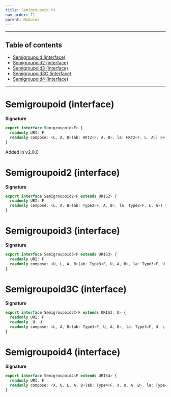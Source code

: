 ```yaml
---
title: Semigroupoid.ts
nav_order: 71
parent: Modules
---
```


---

<h2 class="text-delta">Table of contents</h2>

- [Semigroupoid (interface)](#semigroupoid-interface)
- [Semigroupoid2 (interface)](#semigroupoid2-interface)
- [Semigroupoid3 (interface)](#semigroupoid3-interface)
- [Semigroupoid3C (interface)](#semigroupoid3c-interface)
- [Semigroupoid4 (interface)](#semigroupoid4-interface)

---

# Semigroupoid (interface)

**Signature**

```ts
export interface Semigroupoid<F> {
  readonly URI: F
  readonly compose: <L, A, B>(ab: HKT2<F, A, B>, la: HKT2<F, L, A>) => HKT2<F, L, B>
}
```

Added in v2.0.0

# Semigroupoid2 (interface)

**Signature**

```ts
export interface Semigroupoid2<F extends URIS2> {
  readonly URI: F
  readonly compose: <L, A, B>(ab: Type2<F, A, B>, la: Type2<F, L, A>) => Type2<F, L, B>
}
```

# Semigroupoid3 (interface)

**Signature**

```ts
export interface Semigroupoid3<F extends URIS3> {
  readonly URI: F
  readonly compose: <U, L, A, B>(ab: Type3<F, U, A, B>, la: Type3<F, U, L, A>) => Type3<F, U, L, B>
}
```

# Semigroupoid3C (interface)

**Signature**

```ts
export interface Semigroupoid3C<F extends URIS3, U> {
  readonly URI: F
  readonly _U: U
  readonly compose: <L, A, B>(ab: Type3<F, U, A, B>, la: Type3<F, U, L, A>) => Type3<F, U, L, B>
}
```

# Semigroupoid4 (interface)

**Signature**

```ts
export interface Semigroupoid4<F extends URIS4> {
  readonly URI: F
  readonly compose: <X, U, L, A, B>(ab: Type4<F, X, U, A, B>, la: Type4<F, X, U, L, A>) => Type4<F, X, U, L, B>
}
```
